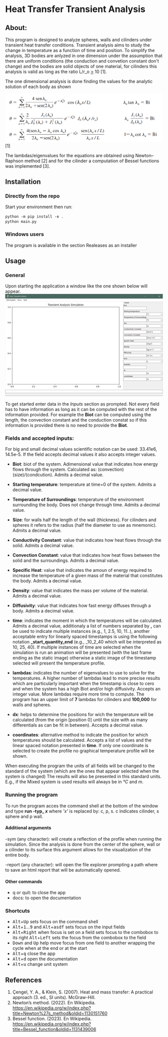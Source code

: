 # Heat Transfer Transient Analysis
## About:

This program is designed to analyze spheres, walls and cilinders under transient heat transfer conditions. 
Transient analysis aims to study the change in temperature as a function of time and position. To
simplify the analysis, 3D bodies are anlyzed in one dimension under the assumption that there are uniform
conditions (the conduction and convetion constant don't change) and the bodies are solid objects of
one material, for cilinders this analysis is valid as long as the ratio L/r_o <ins>></ins> 10 [1]. 

The one dimensional analysis is done finding the values for the analytic solution of each body 
as shown

![Image](./imgs/solutions.png)
[1]

The lambdas/eigenvalues for the equations are obtained using Newton–Raphson method [2] and for the cilinder
a computation of Bessel functions was implemented [3].

## Installation
### Directly from the repo

Start your environment then run:

``` console
python -m pip install -e .
python main.py
```

### Windows users

The program is available in the section Realeases as an installer

## Usage

### General
Upon starting the application a window like the one shown below will appear.
![Image](./imgs/main.png)

To get started enter data in the *Inputs* section as prompted. Not every field has to have information as long 
as it can be computed with the rest of the information provided. For example the **Biot** can be computed using the
length, the convection constant and the conduction constat so if this information is provided there is no need
to provide the **Biot**.

### Fields and accepted inputs:

For big and small decimal values scientific notation can be used: 33.41e6, 14.5e-5.
If the field accepts decimal values it also accepts integer values.

- **Biot**: biot of the system. Adimensional value that indicates how energy flows through the system. Calculated
as: (convection)(size)/(condcution). Admits a decimal value.

- **Starting temperature**: temperature at time=0 of the system. Admits a decimal value.

- **Temperature of Surroundings**: temperature of the environment surrounding the body. Does not change through time.
Admits a decimal value.

- **Size**: for walls half the length of the wall (thickness). For cilinders and spheres it refers to the radius
(half the diameter to use as mnemonic). Admits a decimal value.

- **Conductivity Constant**: value that indicates how heat flows through the solid. Admits a decimal value.

- **Convection Constant**: value that indicates how heat flows between the solid and the surroundings.
Admits a decimal value.

- **Specific Heat**: value that indicates the amoun of energy required to increase the temperature of a given mass of the
material that constitutes the body. Admits a decimal value.

- **Density**: value that indicates the mass per volume of the material. Admits a decimal value.

- **Diffusivity**: value that indicates how fast energy diffuses through a body. Admits a decimal value.

- **time**: indicates the moment in which the temperatures will be calculated. Admits a decimal value,
additionaly a list of numbers separated by **,** can be used to indicate multiple instances (e.g., 1, 2.5, 10, 11..),
another acceptable entry for linearly spaced timestamps is using the following notation **_start_quantity_end** 
(e.g., _10_2_40 which will be interpreted as 10, 25, 40). If multiple instances of time are selected when the simulation
is run an animation will be presented (with the last frame ending as the static image) otherwise a static image of the
timestamp selected will present the temperature profile.

- **lambdas**: indicates the number of eigenvalues to use to solve for the temperatures. A higher number of lambdas lead to 
more precise results which are particularly important when the timestamp is close to cero and when the system has a high Biot
and/or high diffusivity. Accepts an integer value. More lambdas require more time to compute. The program has an upper limit
of **7** lambdas for cilinders and **100,000** for walls and spheres.

- **dx**: helps to determine the positions for wich the temperature will be calculated
(from the origin [position 0] until the size with as many differentials as can be fit in between). Accepts a decimal value. 

- **coordinates**: alternative method to indicate the position for which temperatures should be calculated. Accepts a list
of values and the linear spaced notation presented in **time**. If only one coordinate is selected to create the profile no
graphical temperature profile will be shown.

When executing the program the units of all fields will be changed to the standard of the system (which are the ones that appear selected when the system is changed)
The results will also be presented in this standard units. E.g., if the Mixed system is used results will always be in _°C_ and _m_.

### Running the program

To run the program acces the command shell at the bottom of the window and type **run -typ_  _x_** where _'x'_ is replaced by:
c, p, s. c indicates cilinder, s sphere and p wall.

#### Additional arguments

-sym (any character): will create a reflection of the profile when running the simulation. Since the analysis is 
done from the center of the sphere, wall or a cilinder to its surface this argument allows for the visualization of the entire
body.

-report (any character): will open the file explorer prompting a path where to save an html report that will be automatically opened.

#### Other commands
- q or quit: to close the app
- docs: to open the documentation

### Shortcuts
- <kbd>Alt</kbd>+<kbd>Up</kbd> sets focus on the command shell
- <kbd>Alt</kbd>+<kbd>1</kbd>...<kbd>9</kbd> and <kbd>Alt</kbd>+<kbd>asdf</kbd> sets focus on the input fields
- <kbd>Alt</kbd>+<kbd>Right</kbd> when focus is set on a field sets focus to the combobox to its right <kbd>Alt</kbd>+<kbd>Left</kbd>
sets the focus from the combobox to the field
- <kbd>Down</kbd> and <kbd>Up</kbd> help move focus from one field to another wrapping the cycle when at the end or at the start
- <kbd>Alt</kbd>+<kbd>q</kbd> close the app
- <kbd>Alt</kbd>+<kbd>d</kbd> open the documentation
- <kbd>Alt</kbd>+<kbd>u</kbd> change unit system

## References
1. Çengel, Y. A., & Klein, S. (2007). Heat and mass transfer: A practical approach (3. ed., SI units). McGraw-Hill.
2. Newton’s method. (2022). En Wikipedia. https://en.wikipedia.org/w/index.php?title=Newton%27s_method&oldid=1130151760
3. Bessel function. (2023). En Wikipedia. https://en.wikipedia.org/w/index.php?title=Bessel_function&oldid=1131439006
